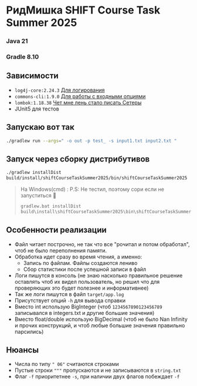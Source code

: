 # РидМишка SHIFT Course Task Summer 2025

### Java 21
### Gradle 8.10

## Зависимости
- `log4j-core:2.24.3` [Для логирования](https://logging.apache.org/log4j/2.x/components.html)
- `commons-cli:1.9.0` [Для работы с входными опциями](https://commons.apache.org/proper/commons-cli/)
- `lombok:1.18.38` [Чет мне лень стало писать Сетеры](https://projectlombok.org)
- JUnit5 для тестов


## Запускаю вот так
```bash
./gradlew run --args=" -o out -p test_ -s input1.txt input2.txt "
```


## Запуск через сборку дистрибутивов
```bash
./gradlew installDist
build/install/shiftCourseTaskSummer2025/bin/shiftCourseTaskSummer2025  -o out -p test_ -s input/input1.txt input/input2.txt 
```

>На Windows(cmd) :
> P.S: Не тестил, поэтому сори если не запуститься 🤗
> ```bash
> gradlew.bat installDist
> build\install\shiftCourseTaskSummer2025\bin\shiftCourseTaskSummer2025.bat -o out -p test_ -s input\input1.txt input\input2.txt
> ```


## Особенности реализации
- Файл читает построчно, не так что все "рочитал и потом обработал", чтоб не было переполнения памяти.
- Обработка идет сразу во время чтения, а именно:
  - Запись по файлам. Файлы создаются лениво
  - Сбор статистики после успешной записи в файл 
- Логи пишутся в консоль (не знаю насколько правильное решение оставлять чтоб их видел пользователь, но решил что для проверяющих это будет полезнее и информативнее)
- Так же логи пишутся в файл `target/app.log`
- Присутствует опций `-h` для вывода справки
- Вместо int использую BigInteger (чтоб `1234567890123456789` записывался в integers.txt и другие большие значения)
- Вместо float/double использую BigDecimal (чтоб не было Nan Infinity и прочих конструкций, и чтоб любые большие значения правильно парсились) 

## Нюансы
- Числа по типу `" 06"` считаются строками
- Пустые строки `"""` пропускаются и не записываются в `string.txt`
- Флаг `-f` приоритетнее `-s`, при наличии двух флагов побеждает `-f`